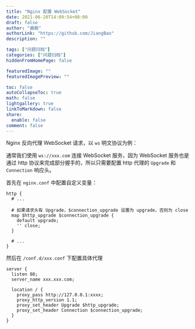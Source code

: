 ```yaml
---
title: "Nginx 配置 WebSocket"
date: 2021-06-20T14:09:54+08:00
draft: false
author: "酱鲍"
authorLink: "https://github.com/JiangBao"
description: ""

tags: ["问题归档"]
categories: ["问题归档"]
hiddenFromHomePage: false

featuredImage: ""
featuredImagePreview: ""

toc: false
autoCollapseToc: true
math: false
lightgallery: true
linkToMarkdown: false
share:
  enable: false
comment: false
---
```


<!--more-->

Nginx 反向代理 WebSocket 请求，以 `ws` 明文协议为例：

通常我们使用 `ws://xxx.com` 连接 WebSocket 服务，因为 WebSocket 服务也是通过 http 协议来完成部分握手的，所以只需要配置 http 代理的 `Upgrade` 和 `Connection` 响应头。

首先在 `nginx.conf` 中配置自定义变量：
```nginx
http {
  # ...

  # 如果请求头有 Upgrade，$connection_upgrade 设置为 upgrade，否则为 close
  map $http_upgrade $connection_upgrade {
    default upgrade;
    '' close;
  }

  # ...
}
```

然后在 `/conf.d/xxx.conf` 下配置具体代理
```nginx
server {
  listen 80;
  server_name xxx.xxx.com;

  location / {
    proxy_pass http://127.0.0.1:xxxx;
    proxy_http_version 1.1;
    proxy_set_header Upgrade $http_upgrade;
    proxy_set_header Connection $connection_upgrade;
  }
}
```